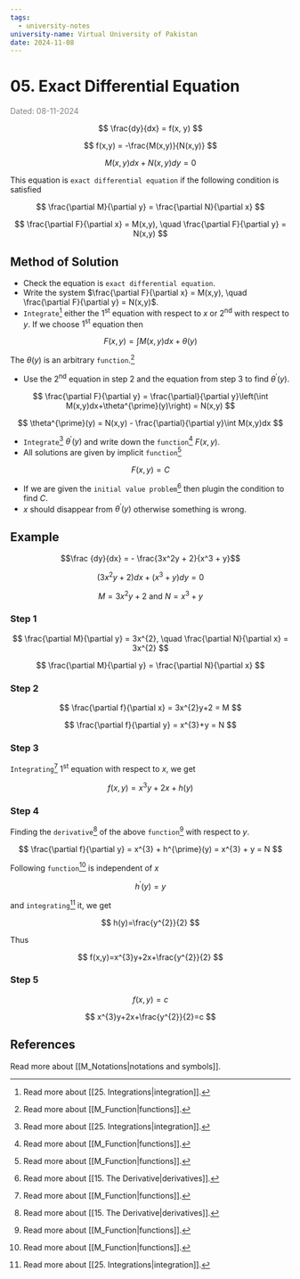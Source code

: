 ```yaml
---
tags:
  - university-notes
university-name: Virtual University of Pakistan
date: 2024-11-08
---
```


# 05. Exact Differential Equation

<span style="color: gray;">Dated: 08-11-2024</span>

$$
\frac{dy}{dx} = f(x, y)
$$

$$
f(x,y) = -\frac{M(x,y)}{N(x,y)}
$$

$$
M(x,y)dx + N(x,y)dy = 0
$$

This equation is `exact differential equation` if the following condition is satisfied

$$
\frac{\partial M}{\partial y} = \frac{\partial N}{\partial x}
$$

$$
\frac{\partial F}{\partial x} = M(x,y), \quad \frac{\partial F}{\partial y} = N(x,y)
$$

## Method of Solution

- Check the equation is `exact differential equation`.
- Write the system $\frac{\partial F}{\partial x} = M(x,y), \quad \frac{\partial F}{\partial y} = N(x,y)$.
- `Integrate`[^1] either the $1^{\text{st}}$ equation with respect to $x$ or $2^{\text{nd}}$ with respect to $y$. If we choose $1^{\text{st}}$ equation then

$$
F(x,y) = \int M(x,y)dx + \theta(y)
$$

The $\theta(y)$ is an arbitrary `function`.[^2]

- Use the $2^{\text{nd}}$ equation in step 2 and the equation from step 3 to find $\theta^\prime(y)$.

$$
\frac{\partial F}{\partial y} = \frac{\partial}{\partial y}\left(\int M(x,y)dx+\theta^{\prime}(y)\right) = N(x,y)
$$

$$
\theta^{\prime}(y) = N(x,y) - \frac{\partial}{\partial y}\int M(x,y)dx
$$

- `Integrate`[^1] $\theta^\prime(y)$ and write down the `function`[^2] $F(x, y)$.
- All solutions are given by implicit `function`[^2]  

$$F(x, y) = C$$

- If we are given the `initial value problem`[^3] then plugin the condition to find $C$.
- $x$ should disappear from $\theta^\prime(y)$ otherwise something is wrong.

## Example

$$\frac {dy}{dx} = - \frac{3x^2y + 2}{x^3 + y}$$

$$
(3x^{2}y+2)dx+(x^{3}+y)dy=0
$$

$$
M=3x^{2}y+2 \text{ and } N=x^{3}+y
$$

### Step 1

$$
\frac{\partial M}{\partial y} = 3x^{2}, \quad \frac{\partial N}{\partial x} = 3x^{2}
$$

$$
\frac{\partial M}{\partial y} = \frac{\partial N}{\partial x}
$$

### Step 2

$$
\frac{\partial f}{\partial x} = 3x^{2}y+2 = M
$$

$$
\frac{\partial f}{\partial y} = x^{3}+y = N
$$

### Step 3

`Integrating`[^2] $1^{\text{st}}$ equation with respect to $x$, we get 

$$
f(x,y)=x^{3}y+2x+h(y)
$$

### Step 4

Finding the `derivative`[^3] of the above `function`[^2] with respect to $y$.

$$
\frac{\partial f}{\partial y} = x^{3} + h^{\prime}(y) = x^{3} + y = N
$$

Following `function`[^2] is independent of $x$ 

$$h^\prime(y) = y$$

and `integrating`[^1] it, we get

$$
h(y)=\frac{y^{2}}{2}
$$

Thus

$$
f(x,y)=x^{3}y+2x+\frac{y^{2}}{2}
$$

### Step 5

$$
f(x,y)=c
$$

$$
x^{3}y+2x+\frac{y^{2}}{2}=c
$$

## References

Read more about [[M_Notations|notations and symbols]].

[^1]: Read more about [[25. Integrations|integration]].
[^2]: Read more about [[M_Function|functions]].
[^3]: Read more about [[15. The Derivative|derivatives]].